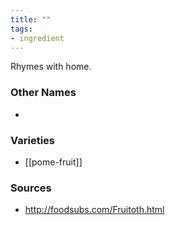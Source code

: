 ```yaml
---
title: ""
tags:
- ingredient
---
```

Rhymes with home.

### Other Names

* 

### Varieties

* [[pome-fruit]]

### Sources
* http://foodsubs.com/Fruitoth.html

